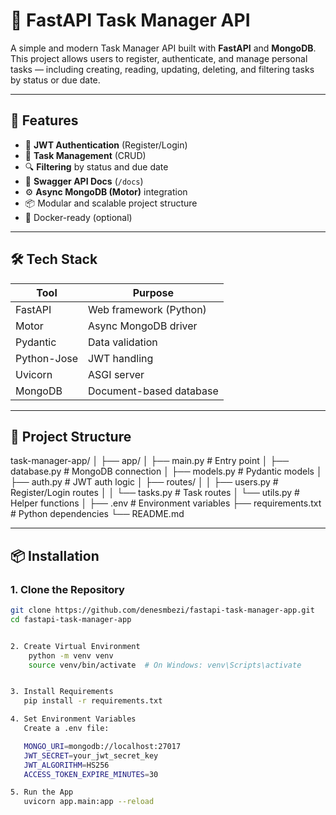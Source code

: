 # 📝 FastAPI Task Manager API

A simple and modern Task Manager API built with **FastAPI** and **MongoDB**. This project allows users to register, authenticate, and manage personal tasks — including creating, reading, updating, deleting, and filtering tasks by status or due date.

---

## 🚀 Features

- 🔐 **JWT Authentication** (Register/Login)
- 🧾 **Task Management** (CRUD)
- 🔍 **Filtering** by status and due date
- 📄 **Swagger API Docs** (`/docs`)
- ⚙️ **Async MongoDB (Motor)** integration
- 📦 Modular and scalable project structure
- 🐳 Docker-ready (optional)

---

## 🛠️ Tech Stack

| Tool        | Purpose                       |
|-------------|-------------------------------|
| FastAPI     | Web framework (Python)        |
| Motor       | Async MongoDB driver          |
| Pydantic    | Data validation               |
| Python-Jose | JWT handling                  |
| Uvicorn     | ASGI server                   |
| MongoDB     | Document-based database       |

---

## 📁 Project Structure

task-manager-app/
│
├── app/
│ ├── main.py # Entry point
│ ├── database.py # MongoDB connection
│ ├── models.py # Pydantic models
│ ├── auth.py # JWT auth logic
│ ├── routes/
│ │ ├── users.py # Register/Login routes
│ │ └── tasks.py # Task routes
│ └── utils.py # Helper functions
│
├── .env # Environment variables
├── requirements.txt # Python dependencies
└── README.md



---

## 📦 Installation

### 1. Clone the Repository

```bash
git clone https://github.com/denesmbezi/fastapi-task-manager-app.git
cd fastapi-task-manager-app


2. Create Virtual Environment
    python -m venv venv
    source venv/bin/activate  # On Windows: venv\Scripts\activate


3. Install Requirements
   pip install -r requirements.txt

4. Set Environment Variables
   Create a .env file:

   MONGO_URI=mongodb://localhost:27017
   JWT_SECRET=your_jwt_secret_key
   JWT_ALGORITHM=HS256
   ACCESS_TOKEN_EXPIRE_MINUTES=30

5. Run the App
   uvicorn app.main:app --reload

